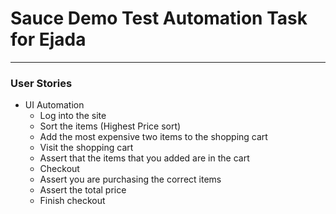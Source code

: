# Sauce Demo Test Automation Task for Ejada
---

### User Stories
- UI Automation
    - Log into the site
    - Sort the items (Highest Price sort)
    - Add the most expensive two items to the shopping cart
    - Visit the shopping cart
    - Assert that the items that you added are in the cart
    - Checkout
    - Assert you are purchasing the correct items
    - Assert the total price
    - Finish checkout
